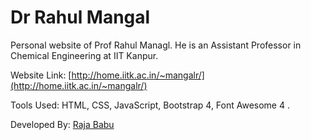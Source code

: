 # Dr Rahul Mangal
Personal website of Prof Rahul Managl. He is an Assistant Professor in Chemical Engineering at IIT Kanpur.

Website Link: [http://home.iitk.ac.in/~mangalr/](http://home.iitk.ac.in/~mangalr/) 

Tools Used: HTML, CSS, JavaScript, Bootstrap 4, Font Awesome 4 . 

Developed By: [Raja Babu](http://www.therajababu.com)
